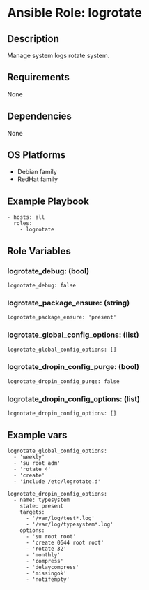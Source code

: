 # Ansible Role: logrotate

## Description

Manage system logs rotate system.

## Requirements

None

## Dependencies

None

## OS Platforms

- Debian family
- RedHat family

## Example Playbook

```
- hosts: all
  roles:
    - logrotate
```

## Role Variables

### logrotate_debug: (bool)

```
logrotate_debug: false
```

### logrotate_package_ensure: (string)

```
logrotate_package_ensure: 'present'
```

### logrotate_global_config_options: (list)

```
logrotate_global_config_options: []
```

### logrotate_dropin_config_purge: (bool)

```
logrotate_dropin_config_purge: false
```

### logrotate_dropin_config_options: (list)

```
logrotate_dropin_config_options: []
```

## Example vars

```
logrotate_global_config_options:
  - 'weekly'
  - 'su root adm'
  - 'rotate 4'
  - 'create'
  - 'include /etc/logrotate.d'

logrotate_dropin_config_options:
  - name: typesystem
    state: present
    targets:
      - '/var/log/test*.log'
      - '/var/log/typesystem*.log'
    options:
      - 'su root root'
      - 'create 0644 root root'
      - 'rotate 32'
      - 'monthly'
      - 'compress'
      - 'delaycompress'
      - 'missingok'
      - 'notifempty'
```